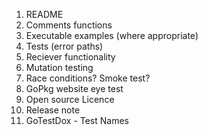 1. README
2. Comments functions
3. Executable examples (where appropriate)
4. Tests (error paths) 
5. Reciever functionality
6. Mutation testing
7. Race conditions? Smoke test?
8. GoPkg website eye test
9. Open source Licence
10. Release note 
11. GoTestDox - Test Names
